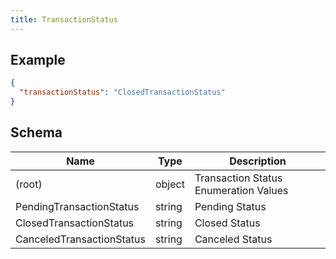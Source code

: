 ```yaml
---
title: TransactionStatus
---
```

## Example



```json
{
  "transactionStatus": "ClosedTransactionStatus"
}
```
## Schema

| Name | Type | Description |
|---|---|---|
| (root) | object | Transaction Status Enumeration Values |
| PendingTransactionStatus | string | Pending Status |
| ClosedTransactionStatus | string | Closed Status |
| CanceledTransactionStatus | string | Canceled Status |

